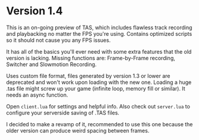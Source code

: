 # Version 1.4

This is an on-going preview of TAS, which includes flawless track recording and playbacking no matter the FPS you're using. Contains optimized scripts so it should not cause you any FPS issues.

It has all of the basics you'll ever need with some extra features that the old version is lacking. Missing functions are: Frame-by-Frame recording, Switcher and Slowmotion Recording.

Uses custom file format, files generated by version 1.3 or lower are deprecated and won't work upon loading with the new one. Loading a huge .tas file might screw up your game (infinite loop, memory fill or similar). It needs an async function.

Open `client.lua` for settings and helpful info.
Also check out `server.lua` to configure your serverside saving of .TAS files.

I decided to make a revamp of it, recommended to use this one because the older version can produce weird spacing between frames.
